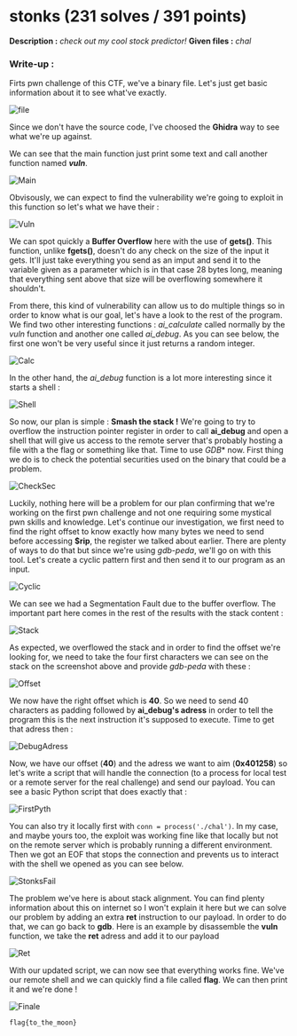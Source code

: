 # stonks (231 solves / 391 points)
**Description :** *check out my cool stock predictor!*
**Given files :** *chal*

### Write-up :
Firts pwn challenge of this CTF, we've a binary file. Let's just get basic information about it to see what've exactly.

![file](images/file.png)

Since we don't have the source code, I've choosed the **Ghidra** way to see what we're up against.

We can see that the main function just print some text and call another function named ***vuln***.

![Main](images/main.png)

Obvisously, we can expect to find the vulnerability we're going to exploit in this function so let's what we have their :

![Vuln](images/vuln.png)

We can spot quickly a **Buffer Overflow** here with the use of **gets()**. This function, unlike **fgets()**, doesn't do any check on the size of the input it gets. It'll just take everything you send as an imput and send it to the variable given as a parameter which is in that case 28 bytes long, meaning that everything sent above that size will be overflowing somewhere it shouldn't.

From there, this kind of vulnerability can allow us to do multiple things so in order to know what is our goal, let's have a look to the rest of the program. We find two other interesting functions : *ai_calculate* called normally by the *vuln* function and another one called *ai_debug*. As you can see below, the first one won't be very useful since it just returns a random integer.

![Calc](images/calculate.png)

In the other hand, the *ai_debug* function is a lot more interesting since it starts a shell :

![Shell](images/shell.png)

So now, our plan is simple : **Smash the stack !** We're going to try to overflow the instruction pointer register in order to call **ai_debug** and open a shell that will give us access to the remote server that's probably hosting a file with a the flag or something like that. Time to use *GDB** now. First thing we do is to check the potential securities used on the binary that could be a problem.

![CheckSec](images/checksec.png)

Luckily, nothing here will be a problem for our plan confirming that we're working on the first pwn challenge and not one requiring some mystical pwn skills and knowledge. Let's continue our investigation, we first need to find the right offset to know exactly how many bytes we need to send before accessing **$rip**, the register we talked about earlier. There are plenty of ways to do that but since we're using *gdb-peda*, we'll go on with this tool. Let's create a cyclic pattern first and then send it to our program as an input.

![Cyclic](images/cyclic.png)

We can see we had a Segmentation Fault due to the buffer overflow. The important part here comes in the rest of the results with the stack content :

![Stack](images/stack.png)

As expected, we overflowed the stack and in order to find the offset we're looking for, we need to take the four first characters we can see on the stack on the screenshot above and provide *gdb-peda* with these :

![Offset](images/offset.png)

We now have the right offset which is **40**. So we need to send 40 characters as padding followed by **ai_debug's adress** in order to tell the program this is the next instruction it's supposed to execute. Time to get that adress then :

![DebugAdress](images/debugadress.png)

Now, we have our offset (**40**) and the adress we want to aim (**0x401258**) so let's write a script that will handle the connection (to a process for local test or a remote server for the real challenge) and send our payload. You can see a basic Python script that does exactly that :

![FirstPyth](images/firstpyth.png)

You can also try it locally first with `conn = process('./chal')`. In my case, and maybe yours too, the exploit was working fine like that locally but not on the remote server which is probably running a different environment. Then we got an EOF that stops the connection and prevents us to interact with the shell we opened as you can see below.

![StonksFail](images/stonksfail.png)

The problem we've here is about stack alignment. You can find plenty information about this on internet so I won't explain it here but we can solve our problem by adding an extra **ret** instruction to our payload. In order to do that, we can go back to **gdb**. Here is an example by disassemble the **vuln** function, we take the **ret** adress and add it to our payload

![Ret](images/ret.png)

With our updated script, we can now see that everything works fine. We've our remote shell and we can quickly find a file called **flag**. We can then print it and we're done !

![Finale](images/final.png)

`flag{to_the_moon}`